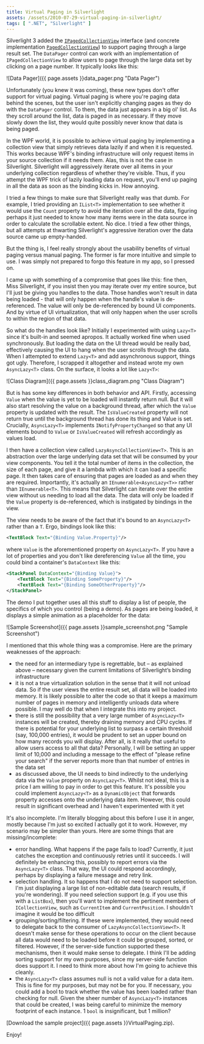 ```yaml
---
title: Virtual Paging in Silverlight
assets: /assets/2010-07-29-virtual-paging-in-silverlight/
tags: [ ".NET", "Silverlight" ]
---
```

Silverlight 3 added the [`IPagedCollectionView`](http://msdn.microsoft.com/en-us/library/system.componentmodel.ipagedcollectionview%28VS.95%29.aspx) interface (and concrete implementation [`PagedCollectionView`](http://msdn.microsoft.com/en-us/library/system.windows.data.pagedcollectionview%28VS.95%29.aspx)) to support paging through a large result set. The `DataPager` control can work with an implementation of `IPagedCollectionView` to allow users to page through the large data set by clicking on a page number. It typically looks like this:

![Data Pager]({{ page.assets }}data_pager.png "Data Pager")

Unfortunately (you knew it was coming), these new types don't offer support for virtual paging. Virtual paging is where you're paging data behind the scenes, but the user isn't explicitly changing pages as they do with the `DataPager` control. To them, the data just appears in a big ol' list. As they scroll around the list, data is paged in as necessary. If they move slowly down the list, they would quite possibly never know that data is being paged.

In the WPF world, it is possible to achieve virtual paging by implementing a collection view that simply retrieves data lazily if and when it is requested. This works because WPF's binding infrastructure will only request items in your source collection if it needs them. Alas, this is not the case in Silverlight. Silverlight will aggressively iterate over all items in your underlying collection regardless of whether they're visible. Thus, if you attempt the WPF trick of lazily loading data on request, you'll end up paging in all the data as soon as the binding kicks in. How annoying.

I tried a few things to make sure that Silverlight really was that dumb. For example, I tried providing an `IList<T>` implementation to see whether it would use the `Count` property to avoid the iteration over all the data, figuring perhaps it just needed to know how many items were in the data source in order to calculate the scrollable extent. No dice. I tried a few other things, but all attempts at thwarting Silverlight's aggressive iteration over the data source came up empty-handed.

But the thing is, I feel really strongly about the usability benefits of virtual paging versus manual paging. The former is far more intuitive and simple to use. I was simply not prepared to forgo this feature in my app, so I pressed on.

I came up with something of a compromise that goes like this: fine then, Miss Silverlight, if you insist then you may iterate over my entire source, but I'll just be giving you handles to the data. Those handles won't result in data being loaded - that will only happen when the handle's value is de-referenced. The value will only be de-referenced by bound UI components. And by virtue of UI virtualization, that will only happen when the user scrolls to within the region of that data.

So what do the handles look like? Initially I experimented with using `Lazy<T>` since it's built-in and seemed apropos. It actually worked fine when used synchronously. But loading the data on the UI thread would be really bad, effectively causing the UI to hang when the user scrolls through the data. When I attempted to extend `Lazy<T>` and add asynchronous support, things got ugly. Therefore, I scrapped it altogether and instead wrote my own `AsyncLazy<T>` class. On the surface, it looks a lot like `Lazy<T>`:

![Class Diagram]({{ page.assets }}class_diagram.png "Class Diagram")

But is has some key differences in both behavior and API. Firstly, accessing `Value` when the value is yet to be loaded will instantly return null. But it will also start resolving the value on a background thread, after which the `Value` property is updated with the result. The `IsValueCreated` property will not return true until the background thread has done its thing and Value is set. Crucially, `AsyncLazy<T>` implements `INotifyPropertyChanged` so that any UI elements bound to `Value` or `IsValueCreated` will refresh accordingly as values load.

I then have a collection view called `LazyAsyncCollectionView<T>`. This is an abstraction over the large underlying data set that will be consumed by your view components. You tell it the total number of items in the collection, the size of each page, and give it a lambda with which it can load a specific page. It then takes care of ensuring that pages are loaded as and when they are required. Importantly, it's actually an `IEnumerable<AsyncLazy<T>>` rather than `IEnumerable<T>`. This means that Silverlight can iterate over the entire view without us needing to load all the data. The data will only be loaded if the `Value` property is de-referenced, which is instigated by bindings in the view.

The view needs to be aware of the fact that it's bound to an `AsyncLazy<T>` rather than a `T`. Ergo, bindings look like this:

```xml
<TextBlock Text="{Binding Value.Property}"/>
```

where `Value` is the aforementioned property on `AsyncLazy<T>`. If you have a lot of properties and you don't like dereferencing `Value` all the time, you could bind a container's `DataContext` like this:

```xml
<StackPanel DataContext="{Binding Value}">
    <TextBlock Text="{Binding SomeProperty}"/>
    <TextBlock Text="{Binding SomeOtherProperty}"/>
</StackPanel>
```

The demo I put together uses all this stuff to display a list of people, the specifics of which you control (being a demo). As pages are being loaded, it displays a simple animation as a placeholder for the data:

![Sample Screenshot]({{ page.assets }}sample_screenshot.png "Sample Screenshot")

I mentioned that this whole thing was a compromise. Here are the primary weaknesses of the approach:

* the need for an intermediary type is regrettable, but – as explained above – necessary given the current limitations of Silverlight’s binding infrastructure
* it is not a true virtualization solution in the sense that it will not unload data. So if the user views the entire result set, all data will be loaded into memory. It is likely possible to alter the code so that it keeps a maximum number of pages in memory and intelligently unloads data where possible. I may well do that when I integrate this into my project.
* there is still the possibility that a very large number of `AsyncLazy<T>` instances will be created, thereby draining memory and CPU cycles. If there is potential for your underlying list to surpass a certain threshold (say, 100,000 entries), it would be prudent to set an upper bound on how many records you will display. After all, is it really that useful to allow users access to all that data? Personally, I will be setting an upper limit of 10,000 and including a message to the effect of "please refine your search" if the server reports more than that number of entries in the data set
* as discussed above, the UI needs to bind indirectly to the underlying data via the `Value` property on `AsyncLazy<T>`. Whilst not ideal, this is a price I am willing to pay in order to get this feature. It's possible you could implement `AsyncLazy<T>` as a `DynamicObject` that forwards property accesses onto the underlying data item. However, this could result in significant overhead and I haven't experimented with it yet

It's also incomplete. I'm literally blogging about this before I use it in anger, mostly because I'm just so excited I actually got it to work. However, my scenario may be simpler than yours. Here are some things that are missing/incomplete:

* error handling. What happens if the page fails to load? Currently, it just catches the exception and continuously retries until it succeeds. I will definitely be enhancing this, possibly to report errors via the `AsyncLazy<T>` class. That way, the UI could respond accordingly, perhaps by displaying a failure message and retry link.
* selection handling. It so happens that I do not need to support selection. I'm just displaying a large list of non-editable data (search results, if you're wondering). If you need selection support (e.g. if you use this with a `ListBox`), then you'll want to implement the pertinent members of `ICollectionView`, such as `CurrentItem` and `CurrentPosition`. I shouldn't imagine it would be too difficult
* grouping/sorting/filtering. If these were implemented, they would need to delegate back to the consumer of `LazyAsyncCollectionView<T>`. It doesn't make sense for these operations to occur on the client because all data would need to be loaded before it could be grouped, sorted, or filtered. However, if the server-side function supported these mechanisms, then it would make sense to delegate. I think I'll be adding sorting support for my own purposes, since my server-side function does support it. I need to think more about how I'm going to achieve this cleanly.
* the `AsyncLazy<T>` class assumes null is not a valid value for a data item. This is fine for my purposes, but may not be for you. If necessary, you could add a bool to track whether the value has been loaded rather than checking for null. Given the sheer number of `AsyncLazy<T>` instances that could be created, I was being careful to minimize the memory footprint of each instance. 1 `bool` is insignificant, but 1 million?

[Download the sample project]({{ page.assets }}VirtualPaging.zip).

Enjoy!